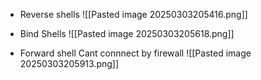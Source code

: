 - Reverse shells
![[Pasted image 20250303205416.png]]

- Bind Shells
![[Pasted image 20250303205618.png]]
- Forward shell
Cant connnect by firewall
![[Pasted image 20250303205913.png]]

